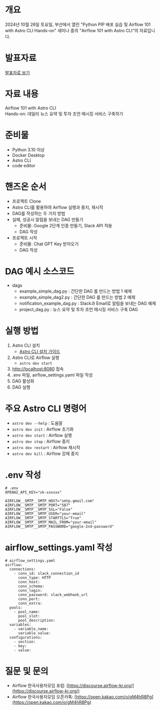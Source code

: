 # 개요

2024년 10월 26일 토요일, 부산에서 열린 "Python PIP 배포 실습 및 Airflow 101 with Astro CLI Hands-on" 세미나 중의 "Airflow 101 with Astro CLI"의 자료입니다.

# 발표자료
[발표자료 보기](https://docs.google.com/presentation/d/1XXIk5Gv_Tut427IKsBzjIUPpkNp64jseWK1lc3uK3Lg/edit?usp=sharing)

# 자료 내용
Airflow 101 with Astro CLI  
Hands-on: 데일리 뉴스 요약 및 투자 조언 메시징 서비스 구축하기

# 준비물
- Python 3.10 이상
- Docker Desktop
- Astro CLI
- code editor

# 핸즈온 순서
- 프로젝트 Clone
- Astro CLI를 활용하여 Airflow 실행과 중지, 재시작
- DAG를 작성하는 두 가지 방법
- 실패, 성공시 알림을 보내는 DAG 만들기
    - 준비물: Google 2단계 인증 만들기, Slack API 적용
    - DAG 작성
- 프로젝트 시작
    - 준비물: Chat GPT Key 받아오기
    - DAG 작성

# DAG 예시 소스코드
- dags
    - example_simple_dag.py : 간단한 DAG 를 만드는 방법 1 예제
    - example_simple_dag2.py : 간단한 DAG 를 만드는 방법 2 예제
    - notification_example_dag.py : Slack과 Email로 알림을 보내는 DAG 예제
    - project_dag.py : 뉴스 요약 및 투자 조언 메시징 서비스 구축 DAG


# 실행 방법
1. Astro CLI 설치
    - [Astro CLI 설치 가이드](https://www.astronomer.io/docs/astro/cli/install-cli)
2. Astro CLI로 Airflow 실행
    - `astro dev start`
3. [http://localhost:8080](http://localhost:8080) 접속
4. .env 파일, airflow_settings.yaml 파일 작성
5. DAG 활성화
6. DAG 실행

# 주요 Astro CLI 명령어
- `astro dev --help` : 도움말
- `astro dev init` : Airflow 초기화
- `astro dev start` : Airflow 실행
- `astro dev stop` : Airflow 중지
- `astro dev restart` : Airflow 재시작
- `astro dev kill` : Airflow 강제 중지



# .env 작성
```
# .env
OPENAI_API_KEY="sk-xxxxxx"

AIRFLOW__SMTP__SMTP_HOST="smtp.gmail.com"
AIRFLOW__SMTP__SMTP_PORT="587"
AIRFLOW__SMTP__SMTP_SSL="False"
AIRFLOW__SMTP__SMTP_USER="your-email"
AIRFLOW__SMTP__SMTP_STARTTLS="True"
AIRFLOW__SMTP__SMTP_MAIL_FROM="your-email"
AIRFLOW__SMTP__SMTP_PASSWORD="google-2nd-password"
```

# airflow_settings.yaml 작성
```
# airflow_settings.yaml
airflow:
  connections:
    - conn_id: slack_connection_id
      conn_type: HTTP
      conn_host:
      conn_schema:
      conn_login:
      conn_password: slack_webhook_url
      conn_port:
      conn_extra:
  pools:
    - pool_name:
      pool_slot:
      pool_description:
  variables:
    - variable_name:
      variable_value:
  configurations:
    - section:
    - key:
    - value:

```

# 질문 및 문의
- Airflow 한국사용자모임 포럼: [https://discourse.airflow-kr.org/](https://discourse.airflow-kr.org/)
- Airflow 한국사용자모임 오픈카톡: [https://open.kakao.com/o/gM4hR8Pg](https://open.kakao.com/o/gM4hR8Pg)
